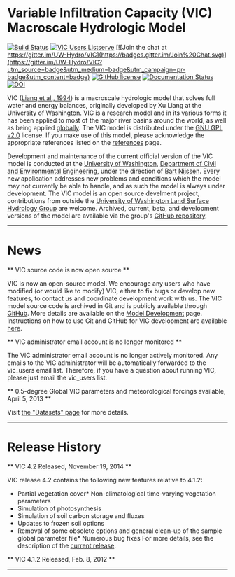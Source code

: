 # Variable Infiltration Capacity (VIC) Macroscale Hydrologic Model

[![Build Status](https://travis-ci.org/UW-Hydro/VIC.png?branch=develop)](https://travis-ci.org/UW-Hydro/VIC) [![VIC Users Listserve](https://img.shields.io/badge/VIC%20Users%20Listserve-Active-blue.svg)](https://mailman.u.washington.edu/mailman/listinfo/vic_users) [![Join the chat at https://gitter.im/UW-Hydro/VIC](https://badges.gitter.im/Join%20Chat.svg)](https://gitter.im/UW-Hydro/VIC?utm_source=badge&utm_medium=badge&utm_campaign=pr-badge&utm_content=badge) [![GitHub license](https://img.shields.io/badge/license-GPLv2-blue.svg)](https://raw.githubusercontent.com/UW-Hydro/VIC/master/LICENSE.txt) [![Documentation Status](https://readthedocs.org/projects/vic/badge/?version=latest)](http://vic.readthedocs.org/en/latest/) [![DOI](https://zenodo.org/badge/doi/10.5281/zenodo.22307.svg)](http://dx.doi.org/10.5281/zenodo.22307)

VIC ([Liang et al., 1994](Documentation/References.md)) is a macroscale hydrologic model that solves full water and energy balances, originally developed by Xu Liang at the University of Washington.  VIC is a research model and in its various forms it has been applied to most of the major river basins around the world, as well as being applied [globally](links.md).  The VIC model is distributed under the [GNU GPL v2.0](http://www.gnu.org/licenses/gpl-2.0.html) license. If you make use of this model, please acknowledge the appropriate references listed on the [references](Documentation/References.md) page.

Development and maintenance of the current official version of the VIC model is conducted at the [University of Washington](http://www.washington.edu), [Department of Civil and Environmental Engineering](http://www.ce.washington.edu), under the direction of [Bart Nijssen](http://www.hydro.washington.edu/~nijssen/).  Every new application addresses new problems and conditions which the model may not currently be able to handle, and as such the model is always under development. The VIC model is an open source develment project, contributions from outside the [University of Washington Land Surface Hydrology Group](http://www.hydro.washington.edu/) are welcome.  Archived, current, beta, and development versions of the model are available via the group's [GitHub repository](https://github.com/UW-Hydro).

-----

# News
** VIC source code is now open source **

VIC is now an open-source model.  We encourage any users who have modified (or would like to modify) VIC, either to fix bugs or develop new features, to contact us and coordinate development work with us.  The VIC model source code is archived in Git and is publicly available through [GitHub](https://github.com).  More details are available on the [Model Development](Development/ModelDevelopment.md) page.  Instructions on how to use Git and GitHub for VIC development are available [here](Development/working-with-git.md).

** VIC administrator email account is no longer monitored **

The VIC administrator email account is no longer actively monitored.  Any emails to the VIC administrator will be automatically forwarded to the vic_users email list.  Therefore, if you have a question about running VIC, please just email the vic_users list.

** 0.5-degree Global VIC parameters and meteorological forcings available, April 5, 2013 **

Visit [the "Datasets" page](Datasets/Datasets.md) for more details.

----

# Release History

** VIC 4.2 Released, November 19, 2014 **

VIC release 4.2 contains the following new features relative to 4.1.2:

*   Partial vegetation cover*   Non-climatological time-varying vegetation parameters
*   Simulation of photosynthesis
*   Simulation of soil carbon storage and fluxes
*   Updates to frozen soil options
*   Removal of some obsolete options and general clean-up of the sample global parameter file*   Numerous bug fixes
For more details, see the description of the [current release](Development/CurrentVersion.md).

** VIC 4.1.2 Released, Feb. 8, 2012 **

-----
